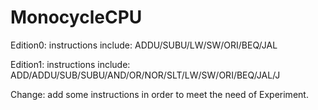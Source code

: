 # MonocycleCPU

Edition0:
instructions include: ADDU/SUBU/LW/SW/ORI/BEQ/JAL

Edition1:
instructions include: ADD/ADDU/SUB/SUBU/AND/OR/NOR/SLT/LW/SW/ORI/BEQ/JAL/J

Change: add some instructions in order to meet the need of Experiment.
